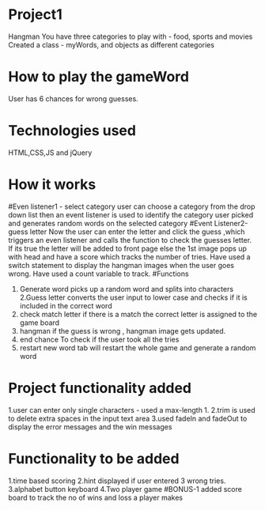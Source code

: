 # Project1
Hangman
You have three categories to play with - food, sports and movies
Created a class - myWords, and objects as different categories
# How to play the gameWord
User has 6 chances for wrong guesses.
# Technologies used
HTML,CSS,JS and jQuery
# How it works
#Even listener1 - select category
user can choose a category from the drop down list
then an event listener is used to identify the category user picked and generates random words on the selected category
#Event Listener2-guess letter
Now the user can enter the letter and click the guess ,which triggers an even listener and calls the function to check the guesses letter.
 If its true the letter will be added to front page
else the 1st image pops up with head and have a score which tracks the number of tries.
Have used a switch statement to display the hangman images when the user goes wrong. Have used a count variable to track.
#Functions
1. Generate word
picks up a random word and splits into characters
2.Guess letter
converts the user input to lower case and checks if it is included in the correct word
3. check match letter
if there is a match the correct letter is assigned to the game board
4. hangman
if the guess is wrong , hangman image gets updated.
5. end chance
To check if the user took all the tries
6. restart
new word tab will restart the whole game and generate a random word
# Project functionality added
1.user can enter only single characters - used a max-length 1.
2.trim is used to delete extra spaces in the input text area
3.used fadeIn and fadeOut to display the error messages and the win messages
# Functionality to be added
1.time based scoring
2.hint displayed if user entered 3 wrong tries.
3.alphabet button keyboard
4.Two player game
#BONUS-1
added score board to track the no of wins and loss a player makes

